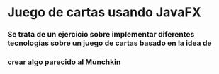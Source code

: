 # Juego de cartas usando JavaFX

### Se trata de un ejercicio sobre implementar diferentes tecnologías sobre un juego de cartas basado en la idea de
### crear algo parecido al Munchkin